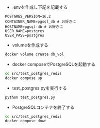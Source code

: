 * .envを作成し下記を記載する
```
POSTGRES_VERSION=16.2
CONTAINER_NAME=pgsql_db # お好きに
HOSTNAME=pgsql-db # お好きに
USER_NAME=postgres
USER_PASS=postgres
```

* volumeを作成する
```bash
docker volume create db_vol
```

* docker composeでPostgreSQLを起動する
```bash
cd src/test_postgres_redis
docker compose up
```

* test_postgres.pyを実行する
```bash
python test_postgres.py
```

* PostgreSQLコンテナを終了する
```bash
cd src/test_postgres_redis
docker compose down
```